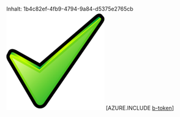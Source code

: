 Inhalt: 1b4c82ef-4fb9-4794-9a84-d5375e2765cb![Bild](5c129d08-8af8-48c3-872a-864a3c61737b.png)
[AZURE.INCLUDE [b-token](c10a5ce1-408b-4b09-b31c-2a0e24e8f524.md)]
